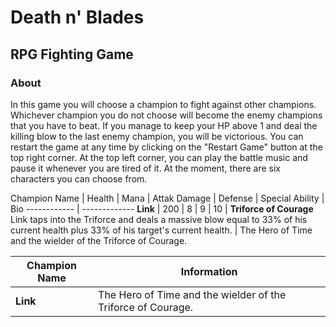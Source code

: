 # Death n' Blades
## RPG Fighting Game

### About
In this game you will choose a champion to fight against other champions. Whichever champion you do not choose will become the enemy champions that you have to beat. If you manage to keep your HP above 1 and deal the killing blow to the last enemy champion, you will be victorious. You can restart the game at any time by clicking on the "Restart Game" button at the top right corner. At the top left corner, you can play the battle music and pause it whenever you are tired of it. At the moment, there are six characters you can choose from.

Champion Name | Health | Mana | Attak Damage | Defense | Special Ability | Bio
------------ | -------------
**Link** | 200 | 8 | 9 | 10 | **Triforce of Courage** Link taps into the Triforce and deals a massive blow equal to 33% of his current health plus 33% of his target's current health. | The Hero of Time and the wielder of the Triforce of Courage.

Champion Name | Information
------------ | -------------
**Link** | The Hero of Time and the wielder of the Triforce of Courage.
